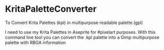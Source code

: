 # KritaPaletteConverter
To Convert Krita Palettes (kpl) in multipurpose readable palette (gpl)

I need to use my Krita Palettes in Aseprite for #pixelart purposes. 
With this command line tool you can convert the .kpl palette into a Gimp multipurpose palette with RBGA information
